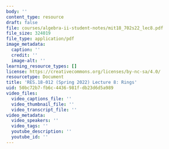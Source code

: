 ```yaml
---
body: ''
content_type: resource
draft: false
file: courses/algebra-ii-student-notes/mit18_702s22_lec8.pdf
file_size: 324019
file_type: application/pdf
image_metadata:
  caption: ''
  credit: ''
  image-alt: ''
learning_resource_types: []
license: https://creativecommons.org/licenses/by-nc-sa/4.0/
resourcetype: Document
title: 'RES.18-012 (Spring 2022) Lecture 8: Rings'
uid: 50bc72b7-fb6c-4436-981f-db23d6d5a989
video_files:
  video_captions_file: ''
  video_thumbnail_file: ''
  video_transcript_file: ''
video_metadata:
  video_speakers: ''
  video_tags: ''
  youtube_description: ''
  youtube_id: ''
---
```


